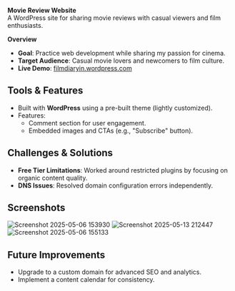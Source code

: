 **Movie Review Website**  
A WordPress site for sharing movie reviews with casual viewers and film enthusiasts.  

**Overview** 
- **Goal**: Practice web development while sharing my passion for cinema.  
- **Target Audience**: Casual movie lovers and newcomers to film culture.  
- **Live Demo**: [filmdiaryin.wordpress.com ](https://filmdiaryin.wordpress.com/?_gl=1*dslxnn*_gcl_au*MjEyNzgyMzI4NC4xNzQ2MTExOTg5) 

## Tools & Features  
- Built with **WordPress** using a pre-built theme (lightly customized).  
- Features:  
  - Comment section for user engagement.  
  - Embedded images and CTAs (e.g., "Subscribe" button).  

## Challenges & Solutions  
- **Free Tier Limitations**: Worked around restricted plugins by focusing on organic content quality.  
- **DNS Issues**: Resolved domain configuration errors independently.  

## Screenshots  
![Screenshot 2025-05-06 153930](https://github.com/user-attachments/assets/d8f54820-dd88-4ec1-96bb-804243db1acd)
![Screenshot 2025-05-13 212447](https://github.com/user-attachments/assets/7ad1d366-18ab-46a8-8b55-a000dbd9fada)
![Screenshot 2025-05-06 155133](https://github.com/user-attachments/assets/83beae0e-17aa-43f1-b499-7b08f0796d2d)

## Future Improvements  
- Upgrade to a custom domain for advanced SEO and analytics.  
- Implement a content calendar for consistency.  
